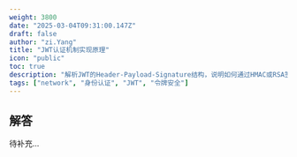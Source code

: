 ```yaml
---
weight: 3800
date: "2025-03-04T09:31:00.147Z"
draft: false
author: "zi.Yang"
title: "JWT认证机制实现原理"
icon: "public"
toc: true
description: "解析JWT的Header-Payload-Signature结构，说明如何通过HMAC或RSA签名防止令牌篡改。为何推荐结合短期Token与Refresh Token实现无状态认证？"
tags: ["network", "身份认证", "JWT", "令牌安全"]
---
```


## 解答

待补充...

